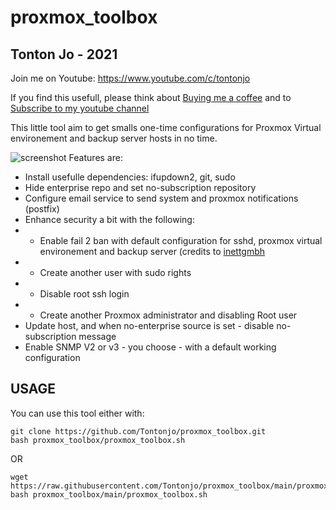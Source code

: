 # proxmox_toolbox

## Tonton Jo - 2021
Join me on Youtube: https://www.youtube.com/c/tontonjo

If you find this usefull, please think about [Buying me a coffee](https://www.buymeacoffee.com/tontonjo)
and to [Subscribe to my youtube channel](http://youtube.com/channel/UCnED3K6K5FDUp-x_8rwpsZw?sub_confirmation=1)

This little tool aim to get smalls one-time configurations for Proxmox Virtual environement and backup server hosts in no time.

![screenshot](https://i.ibb.co/xYfyt3f/Screenshot-2021-06-04-095759.png)
Features are:
- Install usefulle dependencies: ifupdown2, git, sudo
- Hide enterprise repo and set no-subscription repository
- Configure email service to send system and proxmox notifications (postfix)
- Enhance security a bit with the following:
- - Enable fail 2 ban with default configuration for sshd, proxmox virtual environement and backup server (credits to [inettgmbh](https://github.com/inettgmbh/fail2ban-proxmox-backup-server)
- - Create another user with sudo rights
- - Disable root ssh login
- - Create another Proxmox administrator and disabling Root user
- Update host, and when no-enterprise source is set - disable no-subscription message
- Enable SNMP V2 or v3 - you choose - with a default working configuration

## USAGE
You can use this tool either with:
```shell
git clone https://github.com/Tontonjo/proxmox_toolbox.git
bash proxmox_toolbox/proxmox_toolbox.sh
```
OR
```shell
wget https://raw.githubusercontent.com/Tontonjo/proxmox_toolbox/main/proxmox_toolbox.sh
bash proxmox_toolbox/main/proxmox_toolbox.sh
```
